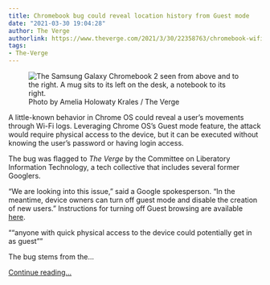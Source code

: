 ```yaml
---
title: Chromebook bug could reveal location history from Guest mode
date: "2021-03-30 19:04:28"
author: The Verge
authorlink: https://www.theverge.com/2021/3/30/22358763/chromebook-wifi-log-access-guest-mode-location-chrome-os
tags:
- The-Verge
---
```

<figure>
      <img alt="The Samsung Galaxy Chromebook 2 seen from above and to the right. A mug sits to its left on the desk, a notebook to its right." src="https://cdn.vox-cdn.com/thumbor/dKIJ__wk-FTaAEjoYQQ6oNZQBZ4=/0x0:2040x1360/1310x873/cdn.vox-cdn.com/uploads/chorus_image/image/69050129/akrales_210226_4438_0100.0.jpg" />
        <figcaption>Photo by Amelia Holowaty Krales / The Verge</figcaption>
    </figure>

  <p id="jmNnO8">A little-known behavior in Chrome OS could reveal a user’s movements through Wi-Fi logs. Leveraging Chrome OS’s Guest mode feature, the attack would require physical access to the device, but it can be executed without knowing the user’s password or having login access.</p>
<p id="9aFQ61">The bug was flagged to <em>The Verge</em> by the Committee on Liberatory Information Technology, a tech collective that includes several former Googlers.</p>
<p id="80sy20">“We are looking into this issue,” said a Google spokesperson. “In the meantime, device owners can turn off guest mode and disable the creation of new users.” Instructions for turning off Guest browsing are available <a href="https://support.google.com/chromebook/answer/1059252?hl=en">here</a>.</p>
<div class="c-float-right"><aside id="d3Oj6d"><q>“anyone with quick physical access to the device could potentially get in as guest”</q></aside></div>
<p id="H1Rdot">The bug stems from the...</p>
  <p>
    <a href="https://www.theverge.com/2021/3/30/22358763/chromebook-wifi-log-access-guest-mode-location-chrome-os">Continue reading&hellip;</a>
  </p>